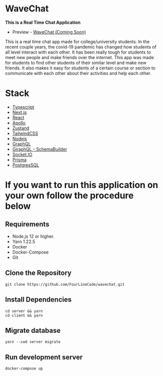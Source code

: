 # WaveChat

**This is a Real Time Chat Application**

-   Preview - [WaveChat (Coming Soon)](#)

This is a real time chat app made for college/university students. In the recent couple years, the covid-19 pandemic
has changed how students of all level interact with each other. It has been really tough for students
to meet new people and make friends over the internet. This app was made for students to find other students
of their similar level and make new friends. It also makes it easy for students of a certain course or section to
communicate with each other about their activities and help each other.

# Stack

-   [Typescript](https://www.typescriptlang.org/)
-   [Next.js](https://nextjs.org/)
-   [React](https://reactjs.org)
-   [Apollo](https://www.apollographql.com/)
-   [Zustand](https://github.com/pmndrs/zustand)
-   [TailwindCSS](https://tailwindcss.com/)
-   [Nodejs](https://nodejs.org/en/)
-   [GraphQL](https://graphql.org/)
-   [GiraphQL - SchemaBuilder](https://giraphql.com/)
-   [Socket.IO](https://socket.io/)
-   [Prisma](https://www.prisma.io/)
-   [PostgresSQL](https://www.postgresql.org/)

# If you want to run this application on your own follow the procedure below

## Requirements

-   Node.js 12 or higher.
-   Yarn 1.22.5
-   Docker
-   Docker-Compose
-   Git

## Clone the Repository

```
git clone https://github.com/FourLineCode/wavechat.git
```

## Install Dependencies

```
cd server && yarn
cd client && yarn
```

## Migrate database

```
yarn --cwd server migrate
```

## Run development server

```
docker-compose up
```
